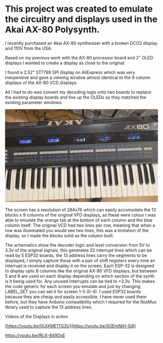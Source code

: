 # This project was created to emulate the circuitry and displays used in the Akai AX-80 Polysynth.

I recently purchased an Akai AX-80 synthesiser with a broken DCO2 display and 110V from the USA. 

Based on my previous work with the AX-80 processor board and 2" OLED displays I wanted to create a display as close to the original.

I found a 2.52" ST7789 SPI display on AliExpress which was very inexpensive and gave a viewing window almost identical to the 9 column displays of the AX-80 VCD displays. 

All I had to do was convert my decoding logis onto two boards to replace the existing display boards and line up the OLEDs so they matched the existing parameter windows.

![Synth](Photos/synth.jpg)

The screen has a resolution of 284x76 which can easily accomodate the 13 blocks x 9 columns of the original VFD displays, as these were colour I was able to emulate the orange tab at the bottom of each column and the blue column itself. The original VCD had two lines per row, meaning that when a row was illuminated you would see two lines, this was a limitation of the display, so I made the blocks solid as the column built.

The schematics show the decoder logic and level conversion from 5V to 3.3v of the original signals, this generates 32 interrupt lines which can be read by 5 ESP32 boards, the 13 address lines carry the segments to be displayed, I simply capture these with a pair of shift registers every time an interrupt is received and display it on the screen, Each ESP-32 is designed to display upto 8 columns like the original AX-80 VFD displays, but between 5 and 8 are used on each display depending on which section of the synth is it being used for. Any unused interrupts can be tied to +3.3v. This makes the code generic for each screen you emulate and just by changing LABEL_SET you can set it for screen 1-5 (0-4). I used ESP32 boards because they are cheap and easily accessible, I have never used them before, but they have Arduino compatibility which I required for the RoxMux library used to capture the 13 address lines. 

Videos of the Displays in action

[https://youtu.be/0UIXME1TG3U](https://youtu.be/SGEmNIH-Si8)

https://youtu.be/lRL6-849DsE
